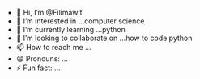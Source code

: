 - 👋 Hi, I’m @Filimawit
- 👀 I’m interested in ...computer science
- 🌱 I’m currently learning ...python
- 💞️ I’m looking to collaborate on ...how to code python
- 📫 How to reach me ...
- 😄 Pronouns: ...
- ⚡ Fun fact: ...

<!---
Filimawit/Filimawit is a ✨ special ✨ repository because its `README.md` (this file) appears on your GitHub profile.
You can click the Preview link to take a look at your changes.
--->
